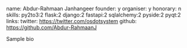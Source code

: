 name: Abdur-Rahmaan Janhangeer
founder: y
organiser: y
honorary: n
skills: py2to3:2
    flask:2
    django:2
    fastapi:2
    sqlalchemy:2
    pyside:2
    pyqt:2
links:
    twitter: https://twitter.com/osdotsystem
    github: https://github.com/Abdur-RahmaanJ


Sample bio